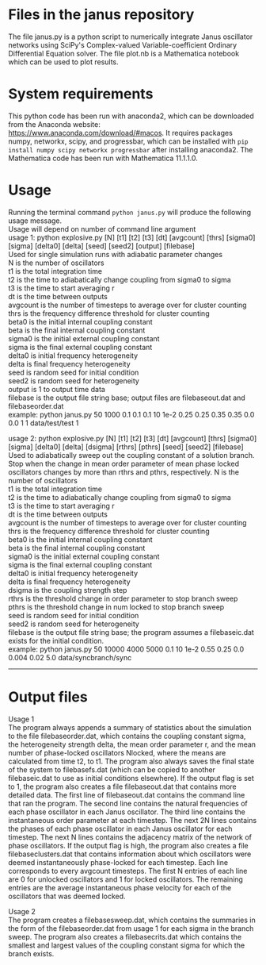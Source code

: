 # Files in the janus repository 
The file janus.py is a python script to numerically integrate Janus oscillator networks using SciPy's Complex-valued Variable-coefficient Ordinary Differential Equation solver.  The file plot.nb is a Mathematica notebook which can be used to plot results.
# System requirements
This python code has been run with anaconda2, which can be downloaded from the Anaconda website: https://www.anaconda.com/download/#macos.  It requires packages numpy, networkx, scipy, and progressbar, which can be installed with `pip install numpy scipy networkx progressbar` after installing anaconda2.  The Mathematica code has been run with Mathematica 11.1.1.0.
# Usage
Running the terminal command `python janus.py` will produce the following usage message.  
Usage will depend on number of command line argument  
usage 1: python explosive.py [N] [t1] [t2] [t3] [dt] [avgcount] [thrs] [sigma0] [sigma] [delta0] [delta] [seed] [seed2] [output] [filebase]  
Used for single simulation runs with adiabatic parameter changes  
N is the number of oscillators  
t1 is the total integration time  
t2 is the time to adiabatically change coupling from sigma0 to sigma  
t3 is the time to start averaging r  
dt is the time between outputs  
avgcount is the number of timesteps to average over for cluster counting  
thrs is the frequency difference threshold for cluster counting  
beta0 is the initial internal coupling constant  
beta is the final internal coupling constant  
sigma0 is the initial external coupling constant  
sigma is the final external coupling constant  
delta0 is initial frequency heterogeneity   
delta is final frequency heterogeneity   
seed is random seed for initial condition  
seed2 is random seed for heterogeneity  
output is 1 to output time data  
filebase is the output file string base; output files are filebaseout.dat and filebaseorder.dat  
example: python janus.py 50 1000 0.1 0.1 0.1 10 1e-2 0.25 0.25 0.35 0.35 0.0 0.0 1 1 data/test/test 1  

usage 2: python explosive.py [N] [t1] [t2] [t3] [dt] [avgcount] [thrs] [sigma0] [sigma] [delta0] [delta] [dsigma] [rthrs] [pthrs] [seed] [seed2] [filebase]   
Used to adiabatically sweep out the coupling constant of a solution branch.  Stop when the change in mean order parameter of mean phase locked oscillators changes by more than rthrs and pthrs, respectively.
N is the number of oscillators  
t1 is the total integration time  
t2 is the time to adiabatically change coupling from sigma0 to sigma  
t3 is the time to start averaging r  
dt is the time between outputs  
avgcount is the number of timesteps to average over for cluster counting  
thrs is the frequency difference threshold for cluster counting  
beta0 is the initial internal coupling constant  
beta is the final internal coupling constant  
sigma0 is the initial external coupling constant  
sigma is the final external coupling constant  
delta0 is initial frequency heterogeneity   
delta is final frequency heterogeneity   
dsigma is the coupling strength step  
rthrs is the threshold change in order parameter to stop branch sweep  
pthrs is the threshold change in num locked to stop branch sweep  
seed is random seed for initial condition  
seed2 is random seed for heterogeneity  
filebase is the output file string base; the program assumes a filebaseic.dat exists for the initial condition.  
example: python janus.py 50 10000 4000 5000 0.1 10 1e-2 0.55 0.25 0.0 0.004 0.02 5.0 data/syncbranch/sync  
___
# Output files
Usage 1  
The program always appends a summary of statistics about the simulation to the file filebaseorder.dat, which contains the coupling constant sigma, the heterogeneity strength delta, the mean order parameter r, and the mean number of phase-locked oscillators Nlocked, where the means are calculated from time t2, to t1. The program also always saves the final state of the system to filebasefs.dat (which can be copied to another filebaseic.dat to use as initial conditions elsewhere). If the output flag is set to 1, the program also creates a file filebaseout.dat that contains more detailed data.  The first line of filebaseout.dat contains the command line that ran the program.  The second line contains the natural frequencies of each phase oscillator in each Janus oscillator.  The third line contains the instantaneous order parameter at each timestep.  The next 2N lines contains the phases of each phase oscillator in each Janus oscillator for each timestep. The next N lines contains the adjacency matrix of the network of phase oscillators.  If the output flag is high, the program also creates a file filebaseclusters.dat that contains information about which oscillators were deemed instantaneously phase-locked for each timestep.  Each line corresponds to every avgcount timesteps.  The first N entries of each line are 0 for unlocked oscillators and 1 for locked oscillators.  The remaining entries are the average instantaneous phase velocity for each of the oscillators that was deemed locked.  

Usage 2  
The program creates a filebasesweep.dat, which contains the summaries in the form of the filebaseorder.dat from usage 1 for each sigma in the branch sweep.  The program also creates a filebasecrits.dat which contains the smallest and largest values of the coupling constant sigma for which the branch exists.
